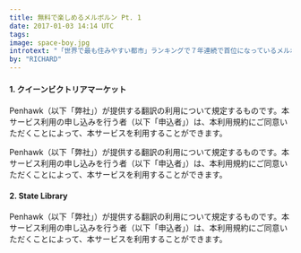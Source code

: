 ```yaml
---
title: 無料で楽しめるメルボルン Pt. 1
date: 2017-01-03 14:14 UTC
tags:
image: space-boy.jpg
introtext: "「世界で最も住みやすい都市」ランキングで７年連続で首位になっているメルボルンでは、楽しめることが溢れています。しかし、物価も高いメルボルン、そんな時にはフリースポットへ行くのはいかがでしょうか？無料で楽しめるスポットトップ２０を紹介します。"
by: "RICHARD"
---
```


<style>
    .blog-hero {
        background-image: url("/images/blog-images/space-boy.jpg");
        background-position: 50% 20%;
        background-size: cover;}


    .blog-image {
    width:100%;
}
        
        .blog-image:nth-of-type(1){
        background-image: url("/images/blog-images/space-boy.jpg");
        background-position: 50% 20%;
        }
        
        .blog-image:nth-of-type(2){
        background-image: url("/images/blog-images/melbourne_night1.jpg");
    background-position: center center;
        }
    
</style>


<div class="blog-single-column">
        <div class="blog-page-sub">
    <h4>1. クイーンビクトリアマーケット</h4></div>
    <section class="blog-image"></section>
        <p>Penhawk（以下「弊社」）が提供する翻訳の利用について規定するものです。本サービス利用の申し込みを行う者（以下「申込者」）は、本利用規約にご同意いただくことによって、本サービスを利用することができます。</p>
        <p>Penhawk（以下「弊社」）が提供する翻訳の利用について規定するものです。本サービス利用の申し込みを行う者（以下「申込者」）は、本利用規約にご同意いただくことによって、本サービスを利用することができます。</p>
        <div class="blog-page-sub">
    <h4>2. State Library</h4></div>
    <section class="blog-image"></section>
        <p>Penhawk（以下「弊社」）が提供する翻訳の利用について規定するものです。本サービス利用の申し込みを行う者（以下「申込者」）は、本利用規約にご同意いただくことによって、本サービスを利用することができます。</p>
</div>